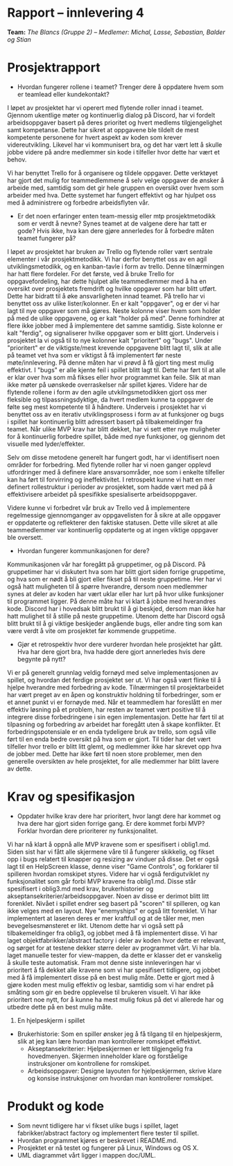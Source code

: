 # Rapport – innlevering 4
**Team:** *The Blancs (Gruppe 2)* – *Medlemer: Michal, Lasse, Sebastian, Balder og Stian*

# Prosjektrapport
- Hvordan fungerer rollene i teamet? Trenger dere å oppdatere hvem som er teamlead eller kundekontakt?

I løpet av prosjektet har vi operert med flytende roller innad i teamet. Gjennom ukentlige møter og kontinuerlig dialog på Discord, har vi fordelt arbeidsoppgaver basert på deres prioritet og hvert medlems tilgjengelighet samt kompetanse. Dette har sikret at oppgavene ble tildelt de mest kompetente personene for hvert aspekt av koden som krever videreutvikling. Likevel har vi kommunisert bra, og det har vært lett å skulle jobbe videre på andre medlemmer sin kode i tilfeller hvor dette har vært et behov. 

Vi har benyttet Trello for å organisere og tildele oppgaver. Dette verktøyet har gjort det mulig for teammedlemmene å selv velge oppgaver de ønsker å arbeide med, samtidig som det gir hele gruppen en oversikt over hvem som arbeider med hva. Dette systemet har fungert effektivt og har hjulpet oss med å administrere og forbedre arbeidsflyten vår. 

- Er det noen erfaringer enten team-messig eller mtp prosjektmetodikk som er verdt å nevne? Synes teamet at de valgene dere har tatt er gode? Hvis ikke, hva kan dere gjøre annerledes for å forbedre måten teamet fungerer på?

I løpet av prosjektet har bruken av Trello og flytende roller vært sentrale elementer i vår prosjektmetodikk. Vi har derfor benyttet oss av en agil utviklingsmetodikk, og en kanban-tavle i form av trello. Denne tilnærmingen har hatt flere fordeler. 
For det første, ved å bruke Trello for oppgavefordeling, har dette hjulpet alle teammedlemmer med å ha en oversikt over prosjektets fremdrift og hvilke oppgaver som har blitt utført. Dette har bidratt til å øke ansvarligheten innad teamet. På trello har vi benyttet oss av ulike lister/kolonner. En er kalt "oppgaver", og er der vi har lagt til nye oppgaver som må gjøres. Neste kolonne viser hvem som holder på med de ulike oppgavene, og er kalt "holder på med". Denne forhindrer at flere ikke jobber med å implementere det samme samtidig. Siste kolonne er kalt "ferdig", og signaliserer hvilke oppgaver som er blitt gjort. Underveis i prosjektet la vi også til to nye kolonner kalt "prioritert" og "bugs". Under "prioritert" er de viktigste/mest krevende oppgavene blitt lagt til, slik at alle på teamet vet hva som er viktigst å få implementert før neste møte/innlevering. På denne måten har vi prøvd å få gjort ting mest mulig effektivt. I "bugs" er alle kjente feil i spillet blitt lagt til. Dette har ført til at alle er klar over hva som må fikses eller hvor programmet kan feile. Slik at man ikke møter på uønskede overraskelser når spillet kjøres. 
Videre har de flytende rollene i form av den agile utvkilngsmetodikken gjort oss mer fleksible og tilpassningsdyktige, da hvert medlem kunne ta oppgaver de følte seg mest kompetente til å håndtere. Underveis i prosjektet har vi benyttet oss av en iterativ utviklingsprosess i form av at funksjoner og bugs i spillet har kontinuerlig blitt adressert basert på tilbakemeldinger fra teamet. Når ulike MVP krav har blitt dekket, har vi sett etter nye muligheter for å kontinuerlig forbedre spillet, både med nye funksjoner, og gjennom det visuelle med lyder/effekter. 

Selv om disse metodene generelt har fungert godt, har vi identifisert noen områder for forbedring. Med flytende roller har vi noen ganger opplevd utfordringer med å definere klare ansvarsområder, noe som i enkelte tilfeller kan ha ført til forvirring og ineffektivitet. I retrospekt kunne vi hatt en mer definert rollestruktur i perioder av prosjektet, som hadde vært med på å effektivisere arbeidet på spesifikke spesialiserte arbeidsoppgaver. 

Videre kunne vi forbedret vår bruk av Trello ved å implementere regelmessige gjennomganger av oppgavelisten for å sikre at alle oppgaver er oppdaterte og reflekterer den faktiske statusen. Dette ville sikret at alle teammedlemmer var kontinuerlig oppdaterte og at ingen viktige oppgaver ble oversett.

- Hvordan fungerer kommunikasjonen for dere?

Kommunikasjonen vår har foregått på gruppetimer, og på Discord. 
På gruppetimer har vi diskutert hva som har blitt gjort siden forrige gruppetime, og hva som er nødt å bli gjort eller fikset på til neste gruppetime. Her har vi også hatt muligheten til å spørre hverandre, dersom noen medlemmer synes at deler av koden har vært uklar eller har lurt på hvor ulike funksjoner til programmet ligger. På denne måte har vi klart å jobbe med hverandres kode. 
Discord har i hovedsak blitt brukt til å gi beskjed, dersom man ikke har hatt mulighet til å stille på neste gruppetime. Utenom dette har Discord også blitt brukt til å gi viktige beskjeder angående bugs, eller andre ting som kan være verdt å vite om prosjektet før kommende gruppetime. 

-  Gjør et retrospektiv hvor dere vurderer hvordan hele prosjektet har gått. Hva har dere gjort bra, hva hadde dere gjort annerledes hvis dere begynte på nytt?

Vi er på generelt grunnlag veldig fornøyd med selve implementasjonen av spillet, og hvordan det ferdige prosjektet ser ut. Vi har også vært flinke til å hjelpe hverandre med forbedring av kode. Tilnærmingen til prosjektarbeidet har vært preget av en åpen og konstruktiv holdning til forbedringer, som er et annet punkt vi er fornøyde med. Når et teammedlem har foreslått en mer effektiv løsning på et problem, har resten av teamet vært positive til å integrere disse forbedringene i sin egen implementasjon. Dette har ført til at tilpasning og forbedring av arbeidet har foregått uten å skape konflikter. 
Et forbedringspotensiale er en enda tydeligere bruk av trello, som også ville ført til en enda bedre oversikt på hva som er gjort. Til tider har det vært tilfeller hvor trello er blitt litt glemt, og medlemmer ikke har skrevet opp hva de jobber med. Dette har ikke ført til noen store problemer, men den generelle oversikten av hele prosjektet, for alle medlemmer har blitt lavere av dette. 

# Krav og spesifikasjon
- Oppdater hvilke krav dere har prioritert, hvor langt dere har kommet og hva dere har gjort siden forrige gang. Er dere kommet forbi MVP? Forklar hvordan dere prioriterer ny funksjonalitet.

Vi har nå klart å oppnå alle MVP kravene som er spesifisert i oblig1.md. Siden sist har vi fått alle skjermene våre til å fungerer skikkelig, og fikset opp i bugs relatert til knapper og resizing av vinduer på disse. Det er også lagt til en HelpScreen klasse, denne viser "Game Controls", og forklarer til spilleren hvordan romskipet styres. Videre har vi også ferdigutviklet ny funksjonalitet som går forbi MVP kravene fra oblig1.md. Disse står spesifisert i oblig3.md med krav, brukerhistorier og akseptansekriterier/arbeidsoppgaver. Noen av disse er derimot blitt litt forenklet. Nivået i spillet endrer seg basert på "scoren" til spilleren, og kan ikke velges med en layout. Nye "enemyships" er også litt forenklet. Vi har implementert at laseren deres er mer kraftfull og at de tåler mer, men bevegelsesmønsteret er likt. Utenom dette har vi også sett på tilbakemeldinger fra oblig3, og jobbet med å få implementert disse. Vi har laget objektfabrikker/abstract factory i deler av koden hvor dette er relevant, og sørget for at testene dekker større deler av programmet vårt. Vi har bla. laget manuelle tester for view-mappen, da dette er klasser det er vanskelig å skulle teste automatisk. 
Fram mot denne siste innleveringen har vi prioritert å få dekket alle kravene som vi har spesifisert tidligere, og jobbet med å få implementert disse på en best mulig måte. Dette er gjort med å gjøre koden mest mulig effektiv og lesbar, samtidig som vi har endret på småting som gir en bedre opplevelse til brukeren visuelt. Vi har ikke prioritert noe nytt, for å kunne ha mest mulig fokus på det vi allerede har og utbedre dette på en best mulig måte. 

1. En hjelpeskjerm i spillet
- Brukerhistorie: Som en spiller ønsker jeg å få tilgang til en hjelpeskjerm, slik at jeg kan lære hvordan man kontrollerer romskipet effektivt.
  - Akseptansekriterier: Hjelpeskjermen er lett tilgjengelig fra hovedmenyen. Skjermen inneholder klare og forståelige instruksjoner om kontrollene for romskipet.
  - Arbeidsoppgaver: Designe layouten for hjelpeskjermen, skrive klare og konsise instruksjoner om hvordan man kontrollerer romskipet. 


# Produkt og kode 
- Som nevnt tidligere har vi fikset ulike bugs i spillet, laget fabrikker/abstract factory og implementert flere tester til spillet. 
- Hvordan programmet kjøres er beskrevet i README.md.
- Prosjektet er nå testet og fungerer på Linux, Windows og OS X. 
- UML diagrammet vårt ligger i mappen doc/UML.







